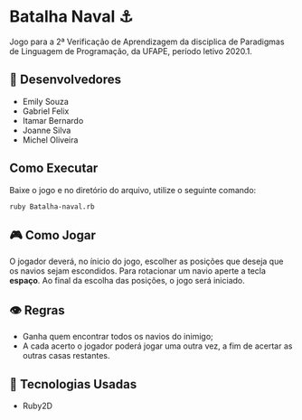 # Batalha Naval :anchor:

Jogo para a 2ª Verificação de Aprendizagem da disciplica de Paradigmas de Linguagem de Programação, da UFAPE, período letivo 2020.1.

## :robot: Desenvolvedores
* Emily Souza
* Gabriel Felix
* Itamar Bernardo
* Joanne Silva
* Michel Oliveira

## Como Executar
Baixe o jogo e no diretório do arquivo, utilize o seguinte comando:
```
ruby Batalha-naval.rb
```

## :video_game: Como Jogar
O jogador deverá, no ínicio do jogo, escolher as posições que deseja que os navios sejam escondidos. Para rotacionar um navio aperte a tecla __espaço__.
Ao final da escolha das posições, o jogo será iniciado.

## :eye: Regras

* Ganha quem encontrar todos os navios do inimigo;
* A cada acerto o jogador poderá jogar uma outra vez, a fim de acertar as outras casas restantes.

## :wrench: Tecnologias Usadas
* Ruby2D
